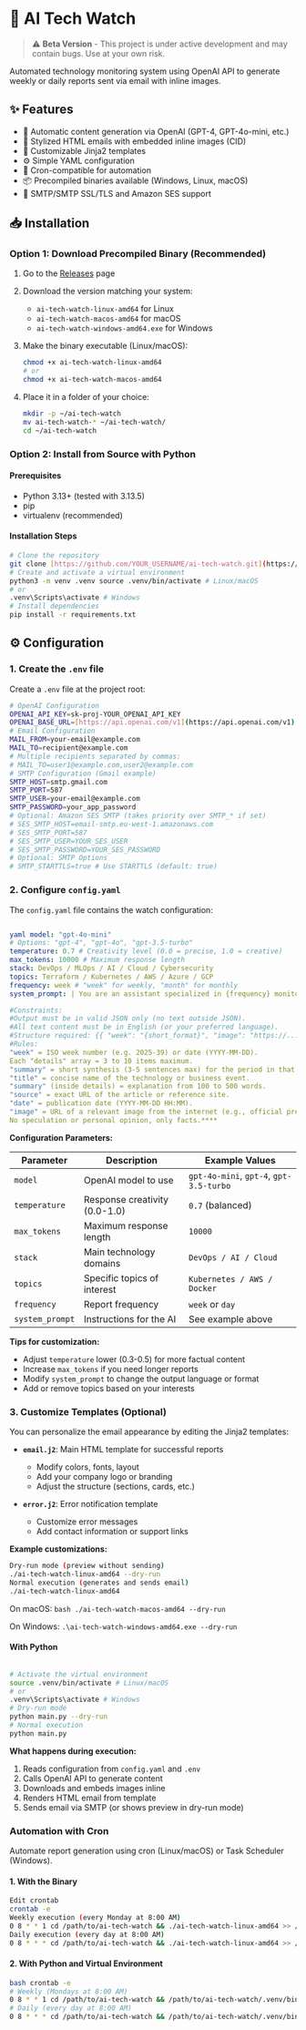 # 🤖 AI Tech Watch

> ⚠️ **Beta Version** - This project is under active development and may contain bugs. Use at your own risk.

Automated technology monitoring system using OpenAI API to generate weekly or daily reports sent via email with inline images.

## ✨ Features

- 🤖 Automatic content generation via OpenAI (GPT-4, GPT-4o-mini, etc.)
- 📧 Stylized HTML emails with embedded inline images (CID)
- 🎨 Customizable Jinja2 templates
- ⚙️ Simple YAML configuration
- 🔄 Cron-compatible for automation
- 📦 Precompiled binaries available (Windows, Linux, macOS)
- 🔐 SMTP/SMTP SSL/TLS and Amazon SES support

## 📥 Installation

### Option 1: Download Precompiled Binary (Recommended)

1. Go to the [Releases](https://github.com/YOUR_USERNAME/ai-tech-watch/releases) page
2. Download the version matching your system:
   - `ai-tech-watch-linux-amd64` for Linux
   - `ai-tech-watch-macos-amd64` for macOS
   - `ai-tech-watch-windows-amd64.exe` for Windows

3. Make the binary executable (Linux/macOS):
   ```bash
   chmod +x ai-tech-watch-linux-amd64
   # or
   chmod +x ai-tech-watch-macos-amd64
   ```

4. Place it in a folder of your choice:
   ```bash
   mkdir -p ~/ai-tech-watch
   mv ai-tech-watch-* ~/ai-tech-watch/
   cd ~/ai-tech-watch
   ```

### Option 2: Install from Source with Python

#### Prerequisites
- Python 3.13+ (tested with 3.13.5)
- pip
- virtualenv (recommended)

#### Installation Steps

```bash
# Clone the repository
git clone [https://github.com/YOUR_USERNAME/ai-tech-watch.git](https://github.com/YOUR_USERNAME/ai-tech-watch.git) cd ai-tech-watch
# Create and activate a virtual environment
python3 -m venv .venv source .venv/bin/activate # Linux/macOS
# or
.venv\Scripts\activate # Windows
# Install dependencies
pip install -r requirements.txt

```


## ⚙️ Configuration

### 1. Create the `.env` file

Create a `.env` file at the project root:
```bash
# OpenAI Configuration
OPENAI_API_KEY=sk-proj-YOUR_OPENAI_API_KEY 
OPENAI_BASE_URL=[https://api.openai.com/v1](https://api.openai.com/v1)
# Email Configuration
MAIL_FROM=your-email@example.com 
MAIL_TO=recipient@example.com
# Multiple recipients separated by commas:
# MAIL_TO=user1@example.com,user2@example.com
# SMTP Configuration (Gmail example)
SMTP_HOST=smtp.gmail.com 
SMTP_PORT=587 
SMTP_USER=your-email@example.com 
SMTP_PASSWORD=your_app_password
# Optional: Amazon SES SMTP (takes priority over SMTP_* if set)
# SES_SMTP_HOST=email-smtp.eu-west-1.amazonaws.com
# SES_SMTP_PORT=587
# SES_SMTP_USER=YOUR_SES_USER
# SES_SMTP_PASSWORD=YOUR_SES_PASSWORD
# Optional: SMTP Options
# SMTP_STARTTLS=true # Use STARTTLS (default: true)

```

### 2. Configure `config.yaml`

The `config.yaml` file contains the watch configuration:

```yaml

yaml model: "gpt-4o-mini" 
# Options: "gpt-4", "gpt-4o", "gpt-3.5-turbo" 
temperature: 0.7 # Creativity level (0.0 = precise, 1.0 = creative) 
max_tokens: 10000 # Maximum response length 
stack: DevOps / MLOps / AI / Cloud / Cybersecurity 
topics: Terraform / Kubernetes / AWS / Azure / GCP 
frequency: week # "week" for weekly, "month" for monthly
system_prompt: | You are an assistant specialized in {frequency} monitoring of AI, Cloud, DevOps and Cybersecurity news. Your mission is to produce the {frequency} technology and business watch.

#Constraints:
#Output must be in valid JSON only (no text outside JSON).
#All text content must be in English (or your preferred language).
#Structure required: {{ "week": "{short_format}", "image": "https://...", "technologies": {{ "summary": "...", "details": }}, "business": {{ "summary": "...", "details": }} }}
#Rules:
"week" = ISO week number (e.g. 2025-39) or date (YYYY-MM-DD).
Each "details" array = 3 to 10 items maximum.
"summary" = short synthesis (3-5 sentences max) for the period in that category.
"title" = concise name of the technology or business event.
"summary" (inside details) = explanation from 100 to 500 words.
"source" = exact URL of the article or reference site.
"date" = publication date (YYYY-MM-DD HH:MM).
"image" = URL of a relevant image from the internet (e.g., official press release, product logo, blog illustration).
No speculation or personal opinion, only facts.****
```


**Configuration Parameters:**

| Parameter | Description | Example Values |
|-----------|-------------|----------------|
| `model` | OpenAI model to use | `gpt-4o-mini`, `gpt-4`, `gpt-3.5-turbo` |
| `temperature` | Response creativity (0.0-1.0) | `0.7` (balanced) |
| `max_tokens` | Maximum response length | `10000` |
| `stack` | Main technology domains | `DevOps / AI / Cloud` |
| `topics` | Specific topics of interest | `Kubernetes / AWS / Docker` |
| `frequency` | Report frequency | `week` or `day` |
| `system_prompt` | Instructions for the AI | See example above |

**Tips for customization:**
- Adjust `temperature` lower (0.3-0.5) for more factual content
- Increase `max_tokens` if you need longer reports
- Modify `system_prompt` to change the output language or format
- Add or remove topics based on your interests

### 3. Customize Templates (Optional)

You can personalize the email appearance by editing the Jinja2 templates:

- **`email.j2`**: Main HTML template for successful reports
  - Modify colors, fonts, layout
  - Add your company logo or branding
  - Adjust the structure (sections, cards, etc.)

- **`error.j2`**: Error notification template
  - Customize error messages
  - Add contact information or support links

**Example customizations:**

```bash 
Dry-run mode (preview without sending)
./ai-tech-watch-linux-amd64 --dry-run
Normal execution (generates and sends email)
./ai-tech-watch-linux-amd64
```

On macOS: `bash ./ai-tech-watch-macos-amd64 --dry-run`

On Windows: `.\ai-tech-watch-windows-amd64.exe --dry-run`

#### With Python
``` bash

# Activate the virtual environment
source .venv/bin/activate # Linux/macOS
# or
.venv\Scripts\activate # Windows
# Dry-run mode
python main.py --dry-run
# Normal execution
python main.py

```


**What happens during execution:**
1. Reads configuration from `config.yaml` and `.env`
2. Calls OpenAI API to generate content
3. Downloads and embeds images inline
4. Renders HTML email from template
5. Sends email via SMTP (or shows preview in dry-run mode)

### Automation with Cron

Automate report generation using cron (Linux/macOS) or Task Scheduler (Windows).

#### 1. With the Binary

``` bash 
Edit crontab
crontab -e
Weekly execution (every Monday at 8:00 AM)
0 8 * * 1 cd /path/to/ai-tech-watch && ./ai-tech-watch-linux-amd64 >> /tmp/ai-tech-watch.log 2>&1
Daily execution (every day at 8:00 AM)
0 8 * * * cd /path/to/ai-tech-watch && ./ai-tech-watch-linux-amd64 >> /tmp/ai-tech-watch.log 2>&1

```

#### 2. With Python and Virtual Environment

``` bash 
bash crontab -e
# Weekly (Mondays at 8:00 AM)
0 8 * * 1 cd /path/to/ai-tech-watch && /path/to/ai-tech-watch/.venv/bin/python main.py >> /tmp/ai-tech-watch.log 2>&1
# Daily (every day at 8:00 AM)
0 8 * * * cd /path/to/ai-tech-watch && /path/to/ai-tech-watch/.venv/bin/python main.py >> /tmp/ai-tech-watch.log 2>&1
```

